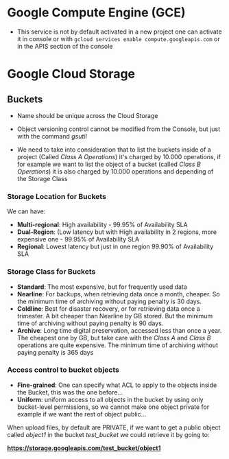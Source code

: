 # Google Compute Engine (GCE)

* This service is not by default activated in a new project one can activate it in console or with `gcloud services enable compute.googleapis.com` or in the APIS section of the console


# Google Cloud Storage

## Buckets
* Name should be unique across the Cloud Storage
* Object versioning control cannot be modified from the Console, but just with the command *gsutil*

* We need to take into consideration that to list the buckets inside of a project (Called *Class A Operations*) it's charged by 10.000 operations, if for example we want to list the object of a bucket (called *Class B Operations*) it is also charged by 10.000 operations and depending of the Storage Class 

### Storage Location for Buckets
We can have:
* **Multi-regional**: High availability - 99.95% of Availability SLA 
* **Dual-Region**: (Low latency but with High availability in 2 regions, more expensive one - 99.95%  of Availability SLA 
* **Regional**: Lowest latency but just in one region 99.90% of Availability SLA 


### Storage Class for Buckets
* **Standard**: The most expensive, but for frequently used data
* **Nearline**: For backups, when retrieving data once a month, cheaper. So the minimum time of archiving without paying penalty is 30 days.
* **Coldline**: Best for disaster recovery, or for retrieving data once a trimester. A bit cheaper than Nearline by GB stored. But the minimum time of archiving without paying penalty is 90 days.
* **Archive**: Long time digital preservation, accessed less than once a year. The cheapest one by GB, but take care with the *Class A* and *Class B* operations are quite expensive. The minimum time of archiving without paying penalty is 365 days

### Access control to bucket objects
* **Fine-grained**: One can specify what ACL to apply to the objects inside the Bucket, this was the one before... 
* **Uniform**: uniform access to all objects in the bucket by using only bucket-level permissions, so we cannot make one object private for example if we want the rest of object public...

When upload files, by default are PRIVATE, if we want to get a public object called *object1* in the bucket *test_bucket* we could retrieve it by going to:

**https://storage.googleapis.com/test_bucket/object1**
